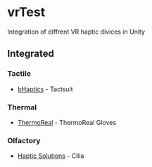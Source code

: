 # vrTest

Integration of diffrent VR haptic divices in Unity

## Integrated

### Tactile
* [bHaptics](https://www.bhaptics.com/) - Tactsuit

### Thermal
* [ThermoReal](http://thermoreal.com/) - ThermoReal Gloves

### Olfactory
* [Haptic Solutions](https://hapticsol.com/) - Cilia
